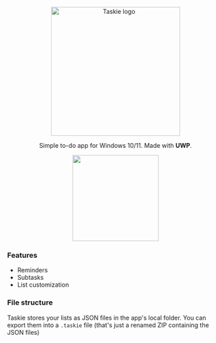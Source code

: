 <p align=center><img src="header.png" alt="Taskie logo" width=300></p>
<p align=center>Simple to-do app for Windows 10/11. Made with <b>UWP</b>.</p>
<p align=center><a href="https://www.microsoft.com/store/productId/9N201WBCFJ91?mode=direct">
	<img src="https://get.microsoft.com/images/en-us%20dark.svg" width="200"/>
</a></p>

### Features
- Reminders
- Subtasks
- List customization

### File structure
Taskie stores your lists as JSON files in the app's local folder. You can export them into a `.taskie` file (that's just a renamed ZIP containing the JSON files)
